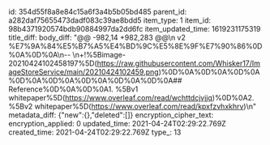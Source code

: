 id: 354d55f8a8e84c15a6f3a4b5b05bd485
parent_id: a282daf75655473dadf083c39ae8bdd5
item_type: 1
item_id: 98b4371920574bdb90884997da2dd6fc
item_updated_time: 1619231175319
title_diff: 
body_diff: "@@ -982,14 +982,283 @@\\n v2 %E7%9A%84%E5%B7%A5%E4%BD%9C%E5%8E%9F%E7%90%86%0D%0A%0D%0A\\n-- \\n+!%5Bimage-20210424102458197%5D(https://raw.githubusercontent.com/Whisker17/ImageStoreService/main/20210424102459.png)%0D%0A%0D%0A%0D%0A%0D%0A%0D%0A%0D%0A%0D%0A%0D%0A## Reference%0D%0A%0D%0A1. %5Bv1 whitepaper%5D(https://www.overleaf.com/read/wchttdcjvjjq)%0D%0A2. %5Bv2 whitepaper%5D(https://www.overleaf.com/read/kpxfzvhxkhrv)\\n"
metadata_diff: {"new":{},"deleted":[]}
encryption_cipher_text: 
encryption_applied: 0
updated_time: 2021-04-24T02:29:22.769Z
created_time: 2021-04-24T02:29:22.769Z
type_: 13